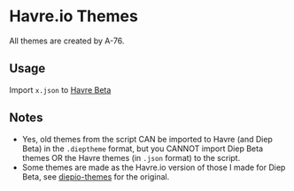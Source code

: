 # Havre.io Themes
All themes are created by A-76.
## Usage
Import `x.json` to [Havre Beta](beta.havre.io)
## Notes
- Yes, old themes from the script CAN be imported to Havre (and Diep Beta) in the `.dieptheme` format, but you CANNOT import Diep Beta themes OR the Havre themes (in `.json` format) to the script.
- Some themes are made as the Havre.io version of those I made for Diep Beta, see [diepio-themes](https://github.com/XyrenTheCoder/diepio-themes) for the original.
